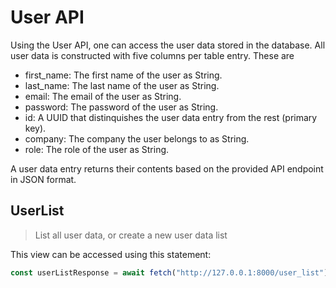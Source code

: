 # User API

Using the User API, one can access the user data stored in the database. All user data is constructed with five columns per table entry. These are

- first_name: The first name of the user as String.
- last_name: The last name of the user as String.
- email: The email of the user as String.
- password: The password of the user as String.
- id: A UUID that distinquishes the user data entry from the rest (primary key).
- company: The company the user belongs to as String.
- role: The role of the user as String.

A user data entry returns their contents based on the provided API endpoint in JSON format.

## UserList

> List all user data, or create a new user data list

This view can be accessed using this statement:

```js
const userListResponse = await fetch("http://127.0.0.1:8000/user_list");
```